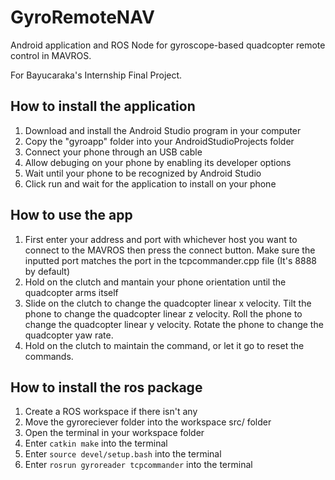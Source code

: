 # GyroRemoteNAV
Android application and ROS Node for gyroscope-based quadcopter remote control in MAVROS.

For Bayucaraka's Internship Final Project.

## How to install the application
1. Download and install the Android Studio program in your computer
2. Copy the "gyroapp" folder into your AndroidStudioProjects folder
3. Connect your phone through an USB cable
4. Allow debuging on your phone by enabling its developer options
5. Wait until your phone to be recognized by Android Studio
6. Click run and wait for the application to install on your phone

## How to use the app
1. First enter your address and port with whichever host you want to connect to the MAVROS then press the connect button. Make sure the inputted port matches the port in the tcpcommander.cpp file (It's 8888 by default)
2. Hold on the clutch and mantain your phone orientation until the quadcopter arms itself
3. Slide on the clutch to change the quadcopter linear x velocity. Tilt the phone to change the quadcopter linear z velocity. Roll the phone to change the quadcopter linear y velocity. Rotate the phone to change the quadcopter yaw rate.
4. Hold on the clutch to maintain the command, or let it go to reset the commands.

## How to install the ros package
1. Create a ROS workspace if there isn't any
2. Move the gyroreciever folder into the workspace src/ folder
3. Open the terminal in your workspace folder
4. Enter `catkin make` into the terminal
5. Enter `source devel/setup.bash` into the terminal
6. Enter `rosrun gyroreader tcpcommander` into the terminal
